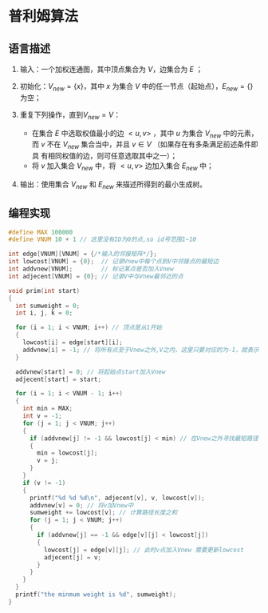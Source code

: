 # 普利姆算法

## 语言描述

1. 输入：一个加权连通图，其中顶点集合为 $V$，边集合为 $E$ ；

2. 初始化：$V_{new} = \{ x \}$，其中 $x$ 为集合 $V$ 中的任一节点（起始点），$E_{new} = \{\}$ 为空；

3. 重复下列操作，直到$V_{new} = V$：

   - 在集合 $E$ 中选取权值最小的边 $<u, v>$ ，其中 $u$ 为集合 $V_{new}$ 中的元素， 而 $v$ 不在 $V_{new}$ 集合当中，并且 $v∈V$ （如果存在有多条满足前述条件即具 有相同权值的边，则可任意选取其中之一）；
   - 将 $v$ 加入集合 $V_{new}$ 中，将 $<u, v>$ 边加入集合 $E_{new}$ 中；

4. 输出：使用集合 $V_{new}$ 和 $E_{new}$ 来描述所得到的最小生成树。

## 编程实现

```c
#define MAX 100000
#define VNUM 10 + 1 // 这里没有ID为0的点,so id号范围1~10

int edge[VNUM][VNUM] = {/*输入的邻接矩阵*/};
int lowcost[VNUM] = {0};  // 记录Vnew中每个点到V中邻接点的最短边
int addvnew[VNUM];        // 标记某点是否加入Vnew
int adjecent[VNUM] = {0}; // 记录V中与Vnew最邻近的点

void prim(int start)
{
  int sumweight = 0;
  int i, j, k = 0;

  for (i = 1; i < VNUM; i++) // 顶点是从1开始
  {
    lowcost[i] = edge[start][i];
    addvnew[i] = -1; // 将所有点至于Vnew之外,V之内，这里只要对应的为-1，就表示在Vnew之外
  }

  addvnew[start] = 0; // 将起始点start加入Vnew
  adjecent[start] = start;

  for (i = 1; i < VNUM - 1; i++)
  {
    int min = MAX;
    int v = -1;
    for (j = 1; j < VNUM; j++)
    {
      if (addvnew[j] != -1 && lowcost[j] < min) // 在Vnew之外寻找最短路径
      {
        min = lowcost[j];
        v = j;
      }
    }
    if (v != -1)
    {
      printf("%d %d %d\n", adjecent[v], v, lowcost[v]);
      addvnew[v] = 0; // 将v加Vnew中
      sumweight += lowcost[v]; // 计算路径长度之和
      for (j = 1; j < VNUM; j++)
      {
        if (addvnew[j] == -1 && edge[v][j] < lowcost[j])
        {
          lowcost[j] = edge[v][j]; // 此时v点加入Vnew 需要更新lowcost
          adjecent[j] = v;
        }
      }
    }
  }
  printf("the minmum weight is %d", sumweight);
}
```
